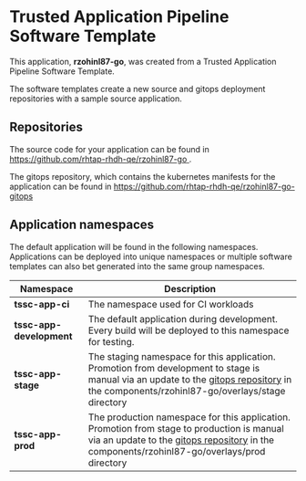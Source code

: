 # Trusted Application Pipeline Software Template

This application, **rzohinl87-go**, was created from a Trusted Application Pipeline Software Template.

The software templates create a new source and gitops deployment repositories with a sample source application. 

## Repositories

The source code for your application can be found in [https://github.com/rhtap-rhdh-qe/rzohinl87-go ](https://github.com/rhtap-rhdh-qe/rzohinl87-go ).
 
The gitops repository, which contains the kubernetes manifests for the application can be found in 
[https://github.com/rhtap-rhdh-qe/rzohinl87-go-gitops ](https://github.com/rhtap-rhdh-qe/rzohinl87-go-gitops ) 

## Application namespaces 

The default application will be found in the following namespaces. Applications can be deployed into unique namespaces or multiple software templates can also bet generated into the same group namespaces.  

|  Namespace   |  Description   |  
| -------- | -------- |
| **tssc-app-ci** | The namespace used for CI workloads |
| **tssc-app-development** | The default application during development. Every build will be deployed to this namespace for testing. |
| **tssc-app-stage** | The staging namespace for this application. Promotion from development to stage is manual via an update to the [gitops repository](https://github.com/rhtap-rhdh-qe/rzohinl87-go-gitops ) in the components/rzohinl87-go/overlays/stage directory |
| **tssc-app-prod** | The production namespace for this application. Promotion from stage to production is manual via an update to the [gitops repository](https://github.com/rhtap-rhdh-qe/rzohinl87-go-gitops ) in the components/rzohinl87-go/overlays/prod directory |